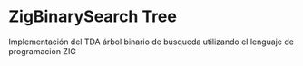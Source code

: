 # ZigBinarySearch Tree

Implementación del TDA árbol binario de búsqueda utilizando el lenguaje de programación ZIG
